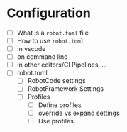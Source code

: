 # Configuration

- [ ]  What is a `robot.toml` file
- [ ]  How to use `robot.toml`
  - [ ] in vscode
  - [ ] on command line
  - [ ] in other editors/CI Pipelines, ...
- [ ] robot.toml
  - [ ] RobotCode settings
  - [ ] RobotFramework Settings
  - [ ] Profiles
    - [ ] Define profiles
    - [ ] override vs expand settings
    - [ ] Use profiles
